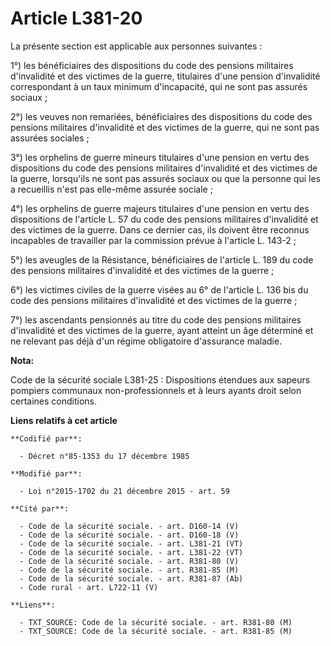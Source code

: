 # Article L381-20

La présente section est applicable aux personnes suivantes :

1°) les bénéficiaires des dispositions du code des pensions militaires d'invalidité et des victimes de la guerre, titulaires
d'une pension d'invalidité correspondant à un taux minimum d'incapacité, qui ne sont pas assurés sociaux ; 

2°) les veuves non remariées, bénéficiaires des dispositions du code des pensions militaires d'invalidité et des victimes de
la guerre, qui ne sont pas assurées sociales ; 

3°) les orphelins de guerre mineurs titulaires d'une pension en vertu des dispositions du code des pensions militaires
d'invalidité et des victimes de la guerre, lorsqu'ils ne sont pas assurés sociaux ou que la personne qui les a recueillis
n'est pas elle-même assurée sociale ; 

4°) les orphelins de guerre majeurs titulaires d'une pension en vertu des dispositions de l'article L. 57 du code des
pensions militaires d'invalidité et des victimes de la guerre. Dans ce dernier cas, ils doivent être reconnus incapables de
travailler par la commission prévue à l'article L. 143-2 ; 

5°) les aveugles de la Résistance, bénéficiaires de l'article L. 189 du code des pensions militaires d'invalidité et des
victimes de la guerre ; 

6°) les victimes civiles de la guerre visées au 6° de l'article L. 136 bis du code des pensions militaires d'invalidité et
des victimes de la guerre ; 

7°) les ascendants pensionnés au titre du code des pensions militaires d'invalidité et des victimes de la guerre, ayant
atteint un âge déterminé et ne relevant pas déjà d'un régime obligatoire d'assurance maladie.

**Nota:**

Code de la sécurité sociale L381-25 : Dispositions étendues aux sapeurs pompiers communaux non-professionnels et à leurs
ayants droit selon certaines conditions.

**Liens relatifs à cet article**

	**Codifié par**:

	  - Décret n°85-1353 du 17 décembre 1985

	**Modifié par**:

	  - Loi n°2015-1702 du 21 décembre 2015 - art. 59

	**Cité par**:

	  - Code de la sécurité sociale. - art. D160-14 (V)
	  - Code de la sécurité sociale. - art. D160-18 (V)
	  - Code de la sécurité sociale. - art. L381-21 (VT)
	  - Code de la sécurité sociale. - art. L381-22 (VT)
	  - Code de la sécurité sociale. - art. R381-80 (V)
	  - Code de la sécurité sociale. - art. R381-85 (M)
	  - Code de la sécurité sociale. - art. R381-87 (Ab)
	  - Code rural - art. L722-11 (V)

	**Liens**:

	  - TXT_SOURCE: Code de la sécurité sociale. - art. R381-80 (M)
	  - TXT_SOURCE: Code de la sécurité sociale. - art. R381-85 (M)
